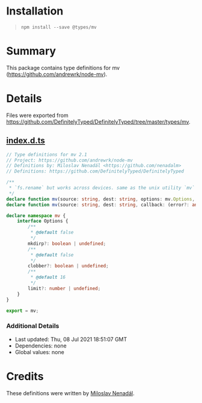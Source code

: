 # Installation
> `npm install --save @types/mv`

# Summary
This package contains type definitions for mv (https://github.com/andrewrk/node-mv).

# Details
Files were exported from https://github.com/DefinitelyTyped/DefinitelyTyped/tree/master/types/mv.
## [index.d.ts](https://github.com/DefinitelyTyped/DefinitelyTyped/tree/master/types/mv/index.d.ts)
````ts
// Type definitions for mv 2.1
// Project: https://github.com/andrewrk/node-mv
// Definitions by: Miloslav Nenadál <https://github.com/nenadalm>
// Definitions: https://github.com/DefinitelyTyped/DefinitelyTyped

/**
 * `fs.rename` but works across devices. same as the unix utility `mv`
 */
declare function mv(source: string, dest: string, options: mv.Options, callback: (error?: any) => void): void;
declare function mv(source: string, dest: string, callback: (error?: any) => void): void;

declare namespace mv {
    interface Options {
        /**
         * @default false
         */
        mkdirp?: boolean | undefined;
        /**
         * @default false
         */
        clobber?: boolean | undefined;
        /**
         * @default 16
         */
        limit?: number | undefined;
    }
}

export = mv;

````

### Additional Details
 * Last updated: Thu, 08 Jul 2021 18:51:07 GMT
 * Dependencies: none
 * Global values: none

# Credits
These definitions were written by [Miloslav Nenadál](https://github.com/nenadalm).
